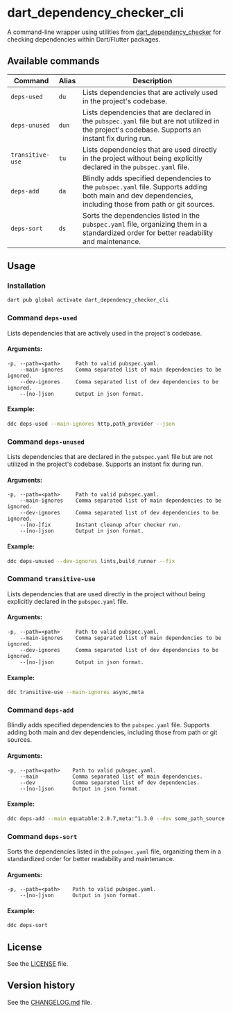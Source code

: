 # dart_dependency_checker_cli

A command-line wrapper using utilities from [dart_dependency_checker](https://pub.dev/packages/dart_dependency_checker)
for checking dependencies within Dart/Flutter packages.

## Available commands

| Command          | Alias | Description                                                                                                                                               |
|------------------|-------|-----------------------------------------------------------------------------------------------------------------------------------------------------------|
| `deps-used`      | `du`  | Lists dependencies that are actively used in the project's codebase.                                                                                      |
| `deps-unused`    | `dun` | Lists dependencies that are declared in the `pubspec.yaml` file but are not utilized in the project's codebase. Supports an instant fix during run.       |
| `transitive-use` | `tu`  | Lists dependencies that are used directly in the project without being explicitly declared in the `pubspec.yaml` file.                                    |
| `deps-add`       | `da`  | Blindly adds specified dependencies to the `pubspec.yaml` file. Supports adding both main and dev dependencies, including those from path or git sources. |
| `deps-sort`      | `ds`  | Sorts the dependencies listed in the `pubspec.yaml` file, organizing them in a standardized order for better readability and maintenance.                 |

## Usage

### Installation

```bash
dart pub global activate dart_dependency_checker_cli
```

### Command `deps-used`

Lists dependencies that are actively used in the project's codebase.

#### Arguments:

```
-p, --path=<path>     Path to valid pubspec.yaml.
    --main-ignores    Comma separated list of main dependencies to be ignored.
    --dev-ignores     Comma separated list of dev dependencies to be ignored.
    --[no-]json       Output in json format.
```

#### Example:

```bash
ddc deps-used --main-ignores http,path_provider --json
```

### Command `deps-unused`

Lists dependencies that are declared in the `pubspec.yaml` file but are not utilized in the project's codebase. Supports
an instant fix during run.

#### Arguments:

```
-p, --path=<path>     Path to valid pubspec.yaml.
    --main-ignores    Comma separated list of main dependencies to be ignored.
    --dev-ignores     Comma separated list of dev dependencies to be ignored.
    --[no-]fix        Instant cleanup after checker run.
    --[no-]json       Output in json format.
```

#### Example:

```bash
ddc deps-unused --dev-ignores lints,build_runner --fix
```

### Command `transitive-use`

Lists dependencies that are used directly in the project without being explicitly declared in the `pubspec.yaml` file.

#### Arguments:

```
-p, --path=<path>     Path to valid pubspec.yaml.
    --main-ignores    Comma separated list of main dependencies to be ignored.
    --dev-ignores     Comma separated list of dev dependencies to be ignored.
    --[no-]json       Output in json format.
```

#### Example:

```bash
ddc transitive-use --main-ignores async,meta
```

### Command `deps-add`

Blindly adds specified dependencies to the `pubspec.yaml` file. Supports adding both main and dev dependencies,
including those from path or git sources.

#### Arguments:

```
-p, --path=<path>    Path to valid pubspec.yaml.
    --main           Comma separated list of main dependencies.
    --dev            Comma separated list of dev dependencies.
    --[no-]json      Output in json format.
```

#### Example:

```bash
ddc deps-add --main equatable:2.0.7,meta:^1.3.0 --dev some_path_source:path=../some_path_dependency
```

### Command `deps-sort`

Sorts the dependencies listed in the `pubspec.yaml` file, organizing them in a standardized order for better readability
and maintenance.

#### Arguments:

```
-p, --path=<path>    Path to valid pubspec.yaml.
    --[no-]json      Output in json format.
```

#### Example:

```bash
ddc deps-sort
```

## License

See the [LICENSE](LICENSE) file.

## Version history

See the [CHANGELOG.md](CHANGELOG.md) file.
